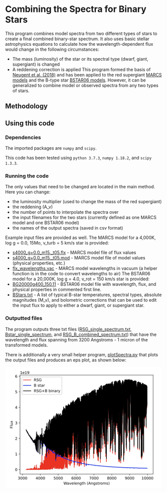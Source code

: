 # Combining the Spectra for Binary Stars

This program combines model spectra from two different types of stars to create a final combined binary-star spectrum. It also uses basic stellar astrophysics equations to calculate how the wavelength-dependent flux would change in the following circumstances:
* The mass (luminosity) of the star or its spectral type (dwarf, giant, supergiant) is changed
* A reddening correction is applied
This program formed the basis of [Neugent et al. (2018)](https://ui.adsabs.harvard.edu/abs/2018AJ....156..225N/abstract) and has been applied to the red supergiant [MARCS models](https://marcs.astro.uu.se) and the B-type star [BSTAR06 models](http://tlusty.oca.eu/Tlusty2002/tlusty-frames-BS06.html). However, it can be generalized to combine model or observed spectra from any two types of stars. 

## Methodology

## Using this code

### Dependencies

The imported packages are `numpy` and `scipy`.

This code has been tested using `python 3.7.3`, `numpy 1.18.2`, and `scipy 1.3.3`.

### Running the code

The only values that need to be changed are located in the main method. Here you can change:
* the luminosity multiplier (used to change the mass of the red supergiant)
* the reddening (A_v)
* the number of points to interpolate the spectra over
* the input filenames for the two stars (currently defined as one MARCS model and one BSTAR06 model)
* the names of the output spectra (saved in csv format)

Example input files are provided as well. The MARCS model for a 4,000K, log g = 0.0, 15Mo, v_turb = 5 km/s star is provided:
* [s4000_g+0.0_m15._t05.flx](https://github.com/KNeugent/BinaryStarSpectraCombine/blob/main/s4000_g%2B0.0_m15._t05.flx) - MARCS model file of flux values
* [s4000_g+0.0_m15._t05.mod](https://github.com/KNeugent/BinaryStarSpectraCombine/blob/main/s4000_g%2B0.0_m15._t05.mod) - MARCS model file of model values (physical properties, etc.)
* [flx_wavelengths.vac](https://github.com/KNeugent/BinaryStarSpectraCombine/blob/main/flx_wavelengths.vac) - MARCS model wavelengths in vacuum (a helper function is in the code to convert wavelengths to air)
The BSTAR06 model for a 20,000K, log g = 4.0, v_rot = 150 km/s star is provided:
* [BG20000g400_150.11](https://github.com/KNeugent/BinaryStarSpectraCombine/blob/main/BG20000g400_150.11) - BSTAR06 model file with wavelength, flux, and physical properties in commented first line.
* [BStars.txt](https://github.com/KNeugent/BinaryStarSpectraCombine/blob/main/BStars.txt) - A list of typical B-star temperatures, spectral types, absolute magnitudes (M_v), and bolometric corrections that can be used to edit the input flux to apply to either a dwarf, giant, or supergiant star.

### Outputted files

The program outputs three txt files ([RSG_single_spectrum.txt](https://github.com/KNeugent/BinaryStarSpectraCombine/blob/main/RSG_single_spectrum.txt), [Bstar_single_spectrum](https://github.com/KNeugent/BinaryStarSpectraCombine/blob/main/Bstar_single_spectrum.txt), and [RSG_B_combined_spectrum.txt](https://github.com/KNeugent/BinaryStarSpectraCombine/blob/main/RSG_B_combined_spectrum.txt)) that have the wavelength and flux spanning from 3200 Angstroms - 1 micron of the transformed models.

There is additionally a very small helper program, [plotSpectra.py](https://github.com/KNeugent/BinaryStarSpectraCombine/blob/main/plotSpectra.py) that plots the output files and produces an eps plot, as shown below:

![RSGbinarySpectrum](https://github.com/KNeugent/BinaryStarSpectraCombine/blob/main/RSGbinarySpectrum.jpg)